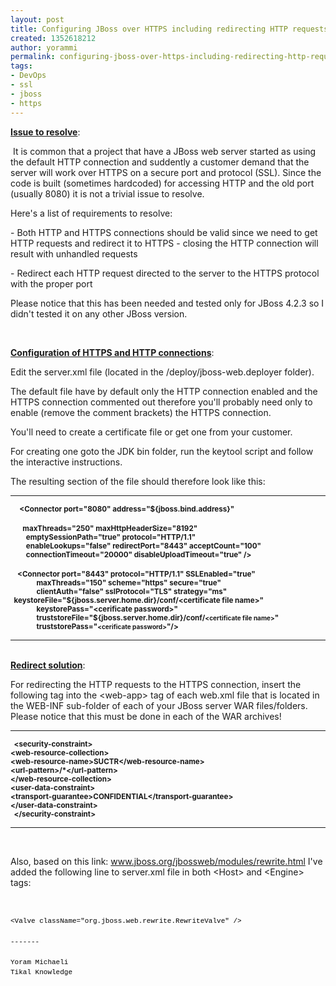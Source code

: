 ```yaml
---
layout: post
title: Configuring JBoss over HTTPS including redirecting HTTP requests to HTTPS
created: 1352618212
author: yorammi
permalink: configuring-jboss-over-https-including-redirecting-http-requests-to-https
tags:
- DevOps
- ssl
- jboss
- https
---
```

<p><strong><u>Issue to resolve</u></strong>:</p>
<p>&nbsp;It is common that a project that have a JBoss web server started as using the default HTTP connection and suddently a customer demand that the server will work over HTTPS on a secure port and protocol (SSL). Since the code is built (sometimes hardcoded) for accessing HTTP and the old port (usually 8080) it is not a trivial issue to resolve.</p>
<p>Here&#39;s a list of requirements to resolve:</p>
<p>- Both HTTP and HTTPS connections should be valid since we need to get HTTP requests and redirect it to HTTPS - closing the HTTP connection will result with unhandled requests</p>
<p>- Redirect each HTTP request directed to the server to the HTTPS protocol with the proper port</p>
<p>Please notice that this has been needed and tested only for JBoss 4.2.3 so I didn&#39;t tested it on any other JBoss version.</p>
<p>&nbsp;</p>
<p><u><strong>Configuration of HTTPS and HTTP connections</strong></u>:</p>
<p>Edit the server.xml file (located in the /deploy/jboss-web.deployer folder).</p>
<p>The default file have by default only the HTTP connection enabled and the HTTPS connection commented out therefore you&#39;ll probably need only to enable (remove the comment brackets) the HTTPS connection.</p>
<p>You&#39;ll need to create a certificate file or get one from your customer.</p>
<p>For creating one goto the JDK bin folder, run the keytool script and follow the interactive instructions.</p>
<p>The resulting section of the file should therefore look like this:</p>
<hr />
<div>
	<span style="font-size: smaller;">&nbsp;<strong> &nbsp; &nbsp;&lt;Connector port=&quot;8080&quot; address=&quot;${jboss.bind.address}&quot; &nbsp; &nbsp;</strong></span></div>
<div>
	&nbsp;</div>
<div>
	<span style="font-size: smaller;"><strong>&nbsp; &nbsp; &nbsp; &nbsp;maxThreads=&quot;250&quot; maxHttpHeaderSize=&quot;8192&quot;</strong></span></div>
<div>
	<span style="font-size: smaller;"><strong>&nbsp; &nbsp; &nbsp; &nbsp; &nbsp;emptySessionPath=&quot;true&quot; protocol=&quot;HTTP/1.1&quot;</strong></span></div>
<div>
	<span style="font-size: smaller;"><strong>&nbsp; &nbsp; &nbsp; &nbsp; &nbsp;enableLookups=&quot;false&quot; redirectPort=&quot;8443&quot; acceptCount=&quot;100&quot;</strong></span></div>
<div>
	<span style="font-size: smaller;"><strong>&nbsp; &nbsp; &nbsp; &nbsp; &nbsp;connectionTimeout=&quot;20000&quot; disableUploadTimeout=&quot;true&quot; /&gt;</strong></span></div>
<div>
	&nbsp;</div>
<div>
	<span style="font-size: smaller;"><strong>&nbsp;&nbsp; &nbsp;&lt;Connector port=&quot;8443&quot; protocol=&quot;HTTP/1.1&quot; SSLEnabled=&quot;true&quot;</strong></span></div>
<div>
	<span style="font-size: smaller;"><strong>&nbsp; &nbsp; &nbsp; &nbsp; &nbsp; &nbsp; &nbsp; &nbsp;maxThreads=&quot;150&quot; scheme=&quot;https&quot; secure=&quot;true&quot;</strong></span></div>
<div>
	<span style="font-size: smaller;"><strong>&nbsp; &nbsp; &nbsp; &nbsp; &nbsp; &nbsp; &nbsp; &nbsp;clientAuth=&quot;false&quot; sslProtocol=&quot;TLS&quot; strategy=&quot;ms&quot;</strong></span></div>
<div>
	<span style="font-size: smaller;"><strong>&nbsp; keystoreFile=&quot;${jboss.server.home.dir}/conf/&lt;certificate file name&gt;&quot;</strong></span></div>
<div>
	<span style="font-size: smaller;"><strong>&nbsp; &nbsp; &nbsp; &nbsp; &nbsp; &nbsp; &nbsp; &nbsp;keystorePass=&quot;&lt;cerificate password&gt;&quot;</strong></span></div>
<div>
	<span style="font-size: smaller;"><strong>&nbsp; &nbsp; &nbsp; &nbsp; &nbsp; &nbsp; &nbsp; &nbsp;truststoreFile=&quot;${jboss.server.home.dir}/conf/</strong></span><strong style="font-size: 10px;">&lt;certificate file name&gt;</strong><strong style="font-size: smaller;">&quot;</strong></div>
<div>
	<span style="font-size: smaller;"><strong>&nbsp; &nbsp; &nbsp; &nbsp; &nbsp; &nbsp; &nbsp; &nbsp;truststorePass=&quot;</strong></span><strong style="font-size: 10px;">&lt;cerificate password&gt;</strong><strong style="font-size: smaller;">&quot;/&gt;</strong></div>
<hr />
<div>
	&nbsp;</div>
<div>
	<strong><u>Redirect solution</u></strong>:</div>
<p>For redirecting the HTTP requests to the HTTPS connection, insert the following tag into the &lt;web-app&gt; tag of each web.xml file that is located in the WEB-INF sub-folder of each of your JBoss server WAR files/folders. Please notice that this must be done in each of the WAR archives!</p>
<hr />
<div>
	<span style="font-size: smaller;"><strong>&nbsp; &lt;security-constraint&gt;</strong></span></div>
<div>
	<span style="font-size: smaller;"><strong>&lt;web-resource-collection&gt;</strong></span></div>
<div>
	<span style="font-size: smaller;"><strong>&lt;web-resource-name&gt;SUCTR&lt;/web-resource-name&gt;</strong></span></div>
<div>
	<span style="font-size: smaller;"><strong>&lt;url-pattern&gt;/*&lt;/url-pattern&gt; &nbsp; &nbsp; &nbsp;</strong></span></div>
<div>
	<span style="font-size: smaller;"><strong>&lt;/web-resource-collection&gt;</strong></span></div>
<div>
	<span style="font-size: smaller;"><strong>&lt;user-data-constraint&gt;</strong></span></div>
<div>
	<span style="font-size: smaller;"><strong>&lt;transport-guarantee&gt;CONFIDENTIAL&lt;/transport-guarantee&gt;</strong></span></div>
<div>
	<span style="font-size: smaller;"><strong>&lt;/user-data-constraint&gt;</strong></span></div>
<div>
	<span style="font-size: smaller;"><strong>&nbsp; &lt;/security-constraint&gt;</strong></span></div>
<hr />
<p>&nbsp;</p>
<p>Also, based on this link:&nbsp;<a href="http://www.jboss.org/jbossweb/modules/rewrite.html">www.jboss.org/jbossweb/modules/rewrite.html</a>&nbsp;I&#39;ve added the following line to server.xml file in both &lt;Host&gt; and &lt;Engine&gt; tags:</p>
<p>&nbsp;</p>
<div>
	<span style="color: rgb(0, 0, 0); font-family: Courier, 'Courier New', monospace; font-size: 11px; line-height: 16px; white-space: pre;">&lt;Valve className=&quot;org.jboss.web.rewrite.RewriteValve&quot; /&gt;</span></div>
<div>
	&nbsp;</div>
<div>
	<span style="color: rgb(0, 0, 0); font-family: Courier, 'Courier New', monospace; font-size: 11px; line-height: 16px; white-space: pre;">-------</span></div>
<div>
	&nbsp;</div>
<div>
	<span style="color: rgb(0, 0, 0); font-family: Courier, 'Courier New', monospace; font-size: 11px; line-height: 16px; white-space: pre;">Yoram Michaeli</span></div>
<div>
	<span style="color: rgb(0, 0, 0); font-family: Courier, 'Courier New', monospace; font-size: 11px; line-height: 16px; white-space: pre;">Tikal Knowledge</span></div>
<div>
	&nbsp;</div>
<div>
	&nbsp;</div>
